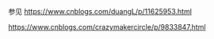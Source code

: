 参见
https://www.cnblogs.com/duangL/p/11625953.html

https://www.cnblogs.com/crazymakercircle/p/9833847.html

